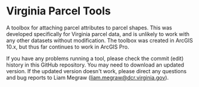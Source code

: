 # Virginia Parcel Tools
A toolbox for attaching parcel attributes to parcel shapes. This was developed specifically for Virginia parcel data, and is unlikely to work with any other datasets without modification. The toolbox was created in ArcGIS 10.x, but thus far continues to work in ArcGIS Pro.

If you have any problems running a tool, please check the commit (edit) history in this GitHub repository. You may need to download an updated version. If the updated version doesn't work, please direct any questions and bug reports to Liam Megraw (liam.megraw@dcr.virginia.gov).
